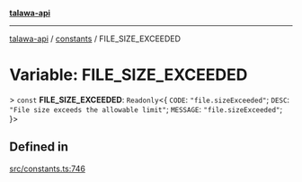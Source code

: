 [**talawa-api**](../../README.md)

***

[talawa-api](../../modules.md) / [constants](../README.md) / FILE\_SIZE\_EXCEEDED

# Variable: FILE\_SIZE\_EXCEEDED

\> `const` **FILE\_SIZE\_EXCEEDED**: `Readonly`\<\{ `CODE`: `"file.sizeExceeded"`; `DESC`: `"File size exceeds the allowable limit"`; `MESSAGE`: `"file.sizeExceeded"`; \}\>

## Defined in

[src/constants.ts:746](https://github.com/PalisadoesFoundation/talawa-api/blob/3a5276aff43f5de4f7fab3ec9683a420dcdc7a06/src/constants.ts#L746)
